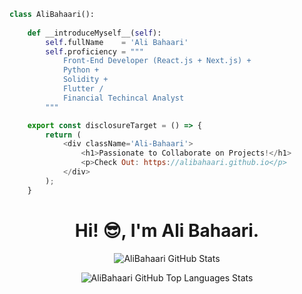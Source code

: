 ```python
class AliBahaari():
    
    def __introduceMyself__(self):
        self.fullName    = 'Ali Bahaari'
        self.proficiency = """
            Front-End Developer (React.js + Next.js) + 
            Python + 
            Solidity + 
            Flutter / 
            Financial Techincal Analyst
        """
```
```javascript
    export const disclosureTarget = () => {
        return (
            <div className='Ali-Bahaari'>
                <h1>Passionate to Collaborate on Projects!</h1>
                <p>Check Out: https://alibahaari.github.io</p>
            </div>
        );
    }
````

<h1 align="center">Hi! 😎, I'm Ali Bahaari.</h1>

<p align="center">
    <img align="center" src="https://github-readme-stats.vercel.app/api?username=AliBahaari&show_icons=true&hide_border=true&include_all_commits=true&theme=react" alt="AliBahaari GitHub Stats" />
</p>

<p align="center">
    <img align="center" src="https://github-readme-stats.vercel.app/api/top-langs/?username=AliBahaari&show_icons=true&hide_border=true&theme=react&layout=compact" alt="AliBahaari GitHub Top Languages Stats" />
</p>

